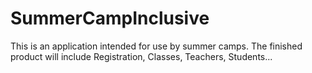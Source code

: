 # SummerCampInclusive
This is an application intended for use by summer camps.  The finished product will include Registration, Classes, Teachers, Students...
